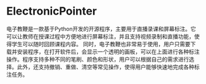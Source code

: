 # ElectronicPointer
电子教鞭是一款基于Python开发的开源程序，主要用于直播录课和屏幕标注。它可以让教师在授课过程中方便地进行屏幕标注，并且支持视频录制和直播功能，使得学生可以随时回顾课程内容。  同时，电子教鞭也非常易于使用，用户只需要下载并安装程序，在打开软件后，会显示一个透明的画板，可以在上面进行各种标注操作。程序支持多种不同的笔刷、颜色和形状，用户可以根据自己的需求进行选择。此外，还支持撤销、重做、清空等常见操作，使得用户能够快速地完成各种标注任务。 
